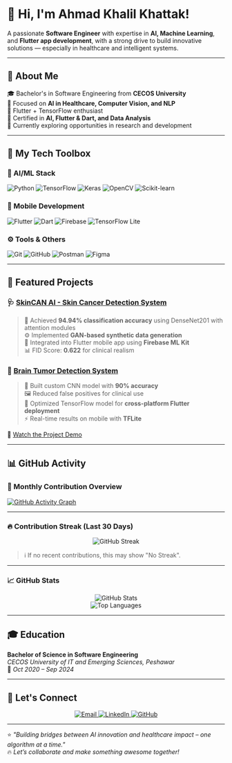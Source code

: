 # 👋 Hi, I'm Ahmad Khalil Khattak!

A passionate **Software Engineer** with expertise in **AI, Machine Learning**, and **Flutter app development**, with a strong drive to build innovative solutions — especially in healthcare and intelligent systems.

---

## 🚀 About Me

🎓 Bachelor's in Software Engineering from **CECOS University**  
🧠 Focused on **AI in Healthcare, Computer Vision, and NLP**  
📱 Flutter + TensorFlow enthusiast  
📜 Certified in **AI, Flutter & Dart, and Data Analysis**  
🎯 Currently exploring opportunities in research and development

---

## 🧰 My Tech Toolbox

### 🎯 AI/ML Stack  
![Python](https://img.shields.io/badge/Python-3776AB?style=flat&logo=python&logoColor=white)
![TensorFlow](https://img.shields.io/badge/TensorFlow-FF6F00?style=flat&logo=tensorflow&logoColor=white)
![Keras](https://img.shields.io/badge/Keras-D00000?style=flat&logo=keras&logoColor=white)
![OpenCV](https://img.shields.io/badge/OpenCV-5C3EE8?style=flat&logo=opencv&logoColor=white)
![Scikit-learn](https://img.shields.io/badge/scikit_learn-F7931E?style=flat&logo=scikit-learn&logoColor=white)

### 📱 Mobile Development  
![Flutter](https://img.shields.io/badge/Flutter-02569B?style=flat&logo=flutter&logoColor=white)
![Dart](https://img.shields.io/badge/Dart-0175C2?style=flat&logo=dart&logoColor=white)
![Firebase](https://img.shields.io/badge/Firebase-FFCA28?style=flat&logo=firebase&logoColor=black)
![TensorFlow Lite](https://img.shields.io/badge/TensorFlow_Lite-FF6F00?style=flat&logo=tensorflow&logoColor=white)

### ⚙️ Tools & Others  
![Git](https://img.shields.io/badge/Git-F05032?style=flat&logo=git&logoColor=white)
![GitHub](https://img.shields.io/badge/GitHub-181717?style=flat&logo=github&logoColor=white)
![Postman](https://img.shields.io/badge/Postman-FF6C37?style=flat&logo=postman&logoColor=white)
![Figma](https://img.shields.io/badge/Figma-F24E1E?style=flat&logo=figma&logoColor=white)

---

## 🌟 Featured Projects

### 🩺 [SkinCAN AI - Skin Cancer Detection System](https://github.com/SoftTac/Skin-Cancer-Detection-System)
> 🎯 Achieved **94.94% classification accuracy** using DenseNet201 with attention modules  
> ⚙️ Implemented **GAN-based synthetic data generation**  
> 📱 Integrated into Flutter mobile app using **Firebase ML Kit**  
> 📊 FID Score: **0.622** for clinical realism

### 🧠 [Brain Tumor Detection System](https://github.com/SoftTac/Brain-Tumor-Detection-Application)
> 🧪 Built custom CNN model with **90% accuracy**  
> 🖼️ Reduced false positives for clinical use  
> 🔄 Optimized TensorFlow model for **cross-platform Flutter deployment**  
> ⚡ Real-time results on mobile with **TFLite**

🎥 [Watch the Project Demo](https://youtu.be/71AsYo2q_0Y?si=hnZzUm4nM0foAd0f)

---

## 📊 GitHub Activity

### 📆 Monthly Contribution Overview
[![GitHub Activity Graph](https://github-readme-activity-graph.vercel.app/graph?username=SoftTac&theme=github-compact)](https://github.com/SoftTac)

---

### 🔥 Contribution Streak (Last 30 Days)
<p align="center">
  <img src="https://github-readme-streak-stats.herokuapp.com?user=SoftTac&theme=dark&hide_border=true&date_format=M%20j%5B%2C%20Y%5D" alt="GitHub Streak"/>
</p>

> ℹ️ If no recent contributions, this may show "No Streak".

---

### 📈 GitHub Stats

<p align="center">
  <img src="https://github-readme-stats.vercel.app/api?username=SoftTac&show_icons=true&theme=dark&hide_border=true&include_all_commits=true" alt="GitHub Stats"/>
  <br>
  <img src="https://github-readme-stats.vercel.app/api/top-langs/?username=SoftTac&theme=dark&layout=compact&hide_border=true" alt="Top Languages"/>
</p>

---

## 🎓 Education

**Bachelor of Science in Software Engineering**  
*CECOS University of IT and Emerging Sciences, Peshawar*  
📅 *Oct 2020 – Sep 2024*  


---

## 🤝 Let's Connect

<div align="center">
  <a href="mailto:ahmadkhanpakistan987@gmail.com">
    <img src="https://img.shields.io/badge/Gmail-D14836?style=for-the-badge&logo=gmail&logoColor=white" alt="Email"/>
  </a>
  <a href="https://www.linkedin.com/in/ahmad-khalil-33bbb4283/">
    <img src="https://img.shields.io/badge/LinkedIn-0077B5?style=for-the-badge&logo=linkedin&logoColor=white" alt="LinkedIn"/>
  </a>
  <a href="https://github.com/SoftTac">
    <img src="https://img.shields.io/badge/GitHub-181717?style=for-the-badge&logo=github&logoColor=white" alt="GitHub"/>
  </a>
</div>

---

⭐ *"Building bridges between AI innovation and healthcare impact – one algorithm at a time."*  
🔥 *Let’s collaborate and make something awesome together!*

